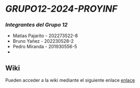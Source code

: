 # _GRUPO12-2024-PROYINF_

### *Integrantes del Grupo 12* ###
* Matias Pajarito - 202273522-8
* Bruno Yañez - 202230528-2
* Pedro Miranda - 201930556-5
* 

## Wiki

Pueden acceder a la wiki mediante el siguiente enlace [enlace](https://github.com/MatiasPajarito/GRUPO12-2024-PROYINF/wiki)



